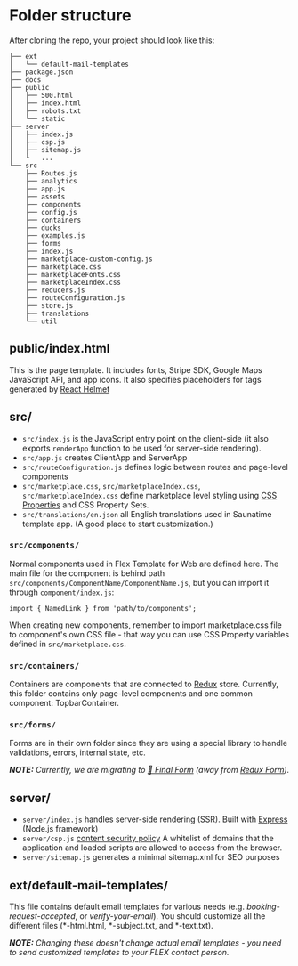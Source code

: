 # Folder structure

After cloning the repo, your project should look like this:

```
├── ext
│   └── default-mail-templates
├── package.json
├── docs
├── public
│   ├── 500.html
│   ├── index.html
│   ├── robots.txt
│   └── static
├── server
│   ├── index.js
│   ├── csp.js
│   ├── sitemap.js
│   └   ...
└── src
    ├── Routes.js
    ├── analytics
    ├── app.js
    ├── assets
    ├── components
    ├── config.js
    ├── containers
    ├── ducks
    ├── examples.js
    ├── forms
    ├── index.js
    ├── marketplace-custom-config.js
    ├── marketplace.css
    ├── marketplaceFonts.css
    ├── marketplaceIndex.css
    ├── reducers.js
    ├── routeConfiguration.js
    ├── store.js
    ├── translations
    └── util
```

## public/index.html

This is the page template. It includes fonts, Stripe SDK, Google Maps JavaScript API, and app icons.
It also specifies placeholders for tags generated by
[React Helmet](https://github.com/nfl/react-helmet)

## src/

* `src/index.js` is the JavaScript entry point on the client-side (it also exports `renderApp`
  function to be used for server-side rendering).
* `src/app.js` creates ClientApp and ServerApp
* `src/routeConfiguration.js` defines logic between routes and page-level components
* `src/marketplace.css`, `src/marketplaceIndex.css`, `src/marketplaceIndex.css` define marketplace
  level styling using [CSS Properties](http://cssnext.io/features/#custom-properties-var) and CSS
  Property Sets.
* `src/translations/en.json` all English translations used in Saunatime template app. (A good place
  to start customization.)

### `src/components/`

Normal components used in Flex Template for Web are defined here. The main file for the component is
behind path `src/components/ComponentName/ComponentName.js`, but you can import it through
`component/index.js`:

`import { NamedLink } from 'path/to/components';`

When creating new components, remember to import marketplace.css file to component's own CSS file -
that way you can use CSS Property variables defined in `src/marketplace.css`.

### `src/containers/`

Containers are components that are connected to [Redux](https://redux.js.org/) store. Currently,
this folder contains only page-level components and one common component: TopbarContainer.

### `src/forms/`

Forms are in their own folder since they are using a special library to handle validations, errors,
internal state, etc.

_**NOTE:** Currently, we are migrating to
[🏁 Final Form](https://github.com/final-form/react-final-form) (away from
[Redux Form](http://redux-form.com/))._

## server/

* `server/index.js` handles server-side rendering (SSR). Built with [Express](http://expressjs.com)
  (Node.js framework)
* `server/csp.js` [content security policy](https://content-security-policy.com) A whitelist of
  domains that the application and loaded scripts are allowed to access from the browser.
* `server/sitemap.js` generates a minimal sitemap.xml for SEO purposes

## ext/default-mail-templates/

This file contains default email templates for various needs (e.g. _booking-request-accepted_, or
_verify-your-email_). You should customize all the different files (\*-html.html, \*-subject.txt,
and \*-text.txt).

_**NOTE:** Changing these doesn't change actual email templates - you need to send customized
templates to your FLEX contact person._
